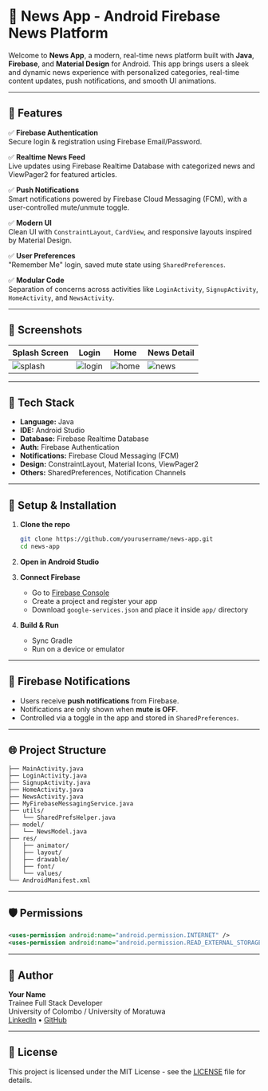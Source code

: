 
# 📰 News App - Android Firebase News Platform

Welcome to **News App**, a modern, real-time news platform built with **Java**, **Firebase**, and **Material Design** for Android. This app brings users a sleek and dynamic news experience with personalized categories, real-time content updates, push notifications, and smooth UI animations.

---

## 📱 Features

✅ **Firebase Authentication**  
Secure login & registration using Firebase Email/Password.

✅ **Realtime News Feed**  
Live updates using Firebase Realtime Database with categorized news and ViewPager2 for featured articles.

✅ **Push Notifications**  
Smart notifications powered by Firebase Cloud Messaging (FCM), with a user-controlled mute/unmute toggle.

✅ **Modern UI**  
Clean UI with `ConstraintLayout`, `CardView`, and responsive layouts inspired by Material Design.

✅ **User Preferences**  
"Remember Me" login, saved mute state using `SharedPreferences`.

✅ **Modular Code**  
Separation of concerns across activities like `LoginActivity`, `SignupActivity`, `HomeActivity`, and `NewsActivity`.

---

## 📸 Screenshots

| Splash Screen | Login | Home | News Detail |
|---------------|-------|------|-------------|
| ![splash](assets/screens/splash.png) | ![login](assets/screens/login.png) | ![home](assets/screens/home.png) | ![news](assets/screens/news_detail.png) |

---

## 🔧 Tech Stack

- **Language:** Java  
- **IDE:** Android Studio  
- **Database:** Firebase Realtime Database  
- **Auth:** Firebase Authentication  
- **Notifications:** Firebase Cloud Messaging (FCM)  
- **Design:** ConstraintLayout, Material Icons, ViewPager2  
- **Others:** SharedPreferences, Notification Channels

---

## 🚀 Setup & Installation

1. **Clone the repo**
   ```bash
   git clone https://github.com/yourusername/news-app.git
   cd news-app
   ```

2. **Open in Android Studio**

3. **Connect Firebase**
   - Go to [Firebase Console](https://console.firebase.google.com/)
   - Create a project and register your app
   - Download `google-services.json` and place it inside `app/` directory

4. **Build & Run**
   - Sync Gradle
   - Run on a device or emulator

---

## 🔔 Firebase Notifications

- Users receive **push notifications** from Firebase.
- Notifications are only shown when **mute is OFF**.
- Controlled via a toggle in the app and stored in `SharedPreferences`.

---

## 🌐 Project Structure

```
├── MainActivity.java
├── LoginActivity.java
├── SignupActivity.java
├── HomeActivity.java
├── NewsActivity.java
├── MyFirebaseMessagingService.java
├── utils/
│   └── SharedPrefsHelper.java
├── model/
│   └── NewsModel.java
├── res/
│   ├── animator/
│   ├── layout/
│   ├── drawable/
│   ├── font/
│   └── values/
└── AndroidManifest.xml
```

---

## 🛡️ Permissions

```xml
<uses-permission android:name="android.permission.INTERNET" />
<uses-permission android:name="android.permission.READ_EXTERNAL_STORAGE" />
```

---

## 🙌 Author

**Your Name**  
Trainee Full Stack Developer  
University of Colombo / University of Moratuwa  
[LinkedIn](https://linkedin.com/in/your-profile) • [GitHub](https://github.com/yourusername)

---

## 📄 License

This project is licensed under the MIT License - see the [LICENSE](LICENSE) file for details.
